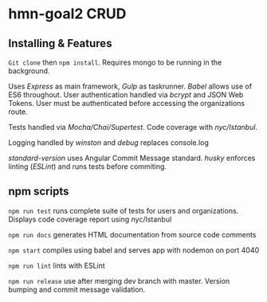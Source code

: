 # hmn-goal2 CRUD

## Installing & Features

`Git clone` then `npm install`.
Requires mongo to be running in the background.

Uses _Express_ as main framework, _Gulp_ as taskrunner.
_Babel_ allows use of ES6 throughout. User authentication handled via _bcrypt_ and JSON Web Tokens.
User must be authenticated before accessing the organizations route.

Tests handled via _Mocha/Chai/Supertest_. Code coverage with _nyc/Istanbul_.

Logging handled by _winston_ and _debug_ replaces console.log

_standard-version_ uses Angular Commit Message standard. _husky_ enforces linting (_ESLint_) and runs tests before commiting.

## npm scripts

`npm run test` runs complete suite of tests for users and organizations. Displays code coverage report using nyc/Istanbul

`npm run docs` generates HTML documentation from source code comments

`npm start` compiles using babel and serves app with nodemon on port 4040

`npm run lint` lints with ESLint

`npm run release` use after merging dev branch with master. Version bumping and commit message validation.
